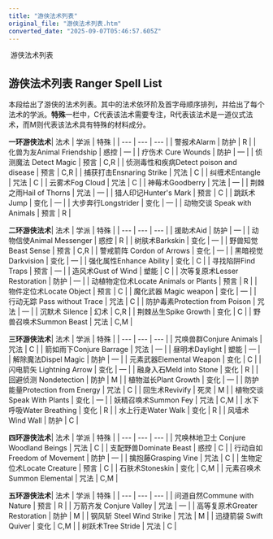 ```yaml
---
title: "游侠法术列表"
original_file: "游侠法术列表.htm"
converted_date: "2025-09-07T05:46:57.605Z"
---
```


﻿ 游侠法术列表  

## 游侠法术列表 Ranger Spell List

本段给出了游侠的法术列表。其中的法术依环阶及首字母顺序排列，并给出了每个法术的学派。**特殊**一栏中，C代表该法术需要专注，R代表该法术是一道仪式法术，而M则代表该法术具有特殊的材料成分。

**一环游侠法术**| 法术 | 学派 | 特殊 |
| --- | --- | --- |
| 警报术Alarm | 防护 | R |
| 化兽为友Animal Friendship | 惑控 | — |
| 疗伤术 Cure Wounds | 防护 | — |
| 侦测魔法 Detect Magic | 预言 | C,R |
| 侦测毒性和疾病Detect poison and disease | 预言 | C,R |
| 捕获打击Ensnaring Strike | 咒法 | C |
| 纠缠术Entangle | 咒法 | C |
| 云雾术Fog Cloud | 咒法 | C |
| 神莓术Goodberry | 咒法 | — |
| 荆棘之雨Hail of Thorns | 咒法 | — |
| 猎人印记Hunter's Mark | 预言 | C |
| 跳跃术Jump | 变化 | — |
| 大步奔行Longstrider | 变化 | — |
| 动物交谈 Speak with Animals | 预言 | R |

**二环游侠法术**| 法术 | 学派 | 特殊 |
| --- | --- | --- |
| 援助术Aid | 防护 | — |
| 动物信使Animal Messenger | 惑控 | R |
| 树肤术Barkskin | 变化 | — |
| 野兽知觉Beast Sense | 预言 | C,R |
| 警戒箭阵 Cordon of Arrows | 变化 | — |
| 黑暗视觉Darkvision | 变化 | — |
| 强化属性Enhance Ability | 变化 | C |
| 寻找陷阱Find Traps | 预言 | — |
| 造风术Gust of Wind | 塑能 | C |
| 次等复原术Lesser Restoration | 防护 | — |
| 动植物定位术Locate Animals or Plants | 预言 | R |
| 物件定位术Locate Object | 预言 | C |
| 魔化武器 Magic weapon | 变化 | — |
| 行动无踪 Pass without Trace | 咒法 | C |
| 防护毒素Protection from Poison | 咒法 | — |
| 沉默术 Silence | 幻术 | C,R |
| 荆棘丛生Spike Growth | 变化 | C |
| 野兽召唤术Summon Beast | 咒法 | C,M |

**三环游侠法术**| 法术 | 学派 | 特殊 |
| --- | --- | --- |
| 咒唤兽群Conjure Animals | 咒法 | C |
| 箭如雨下Conjure Barrage | 咒法 | — |
| 昼明术Daylight | 塑能 | — |
| 解除魔法Dispel Magic | 防护 | — |
| 元素武器Elemental Weapon | 变化 | C |
| 闪电箭矢 Lightning Arrow | 变化 | — |
| 融身入石Meld into Stone | 变化 | R |
| 回避侦测 Nondetection | 防护 | M |
| 植物滋长Plant Growth | 变化 | — |
| 防护能量Protection from Energy | 咒法 | C |
| 回生术Revivify | 死灵 | M |
| 植物交谈Speak With Plants | 变化 | — |
| 妖精召唤术Summon Fey | 咒法 | C,M |
| 水下呼吸Water Breathing | 变化 | R |
| 水上行走Water Walk | 变化 | R |
| 风墙术Wind Wall | 防护 | C |

**四环游侠法术**| 法术 | 学派 | 特殊 |
| --- | --- | --- |
| 咒唤林地卫士 Conjure Woodland Beings | 咒法 | C |
| 支配野兽Dominate Beast | 惑控 | C |
| 行动自如Freedom of Movement | 防护 | — |
| 擒抱藤Grasping Vine | 咒法 | C |
| 生物定位术Locate Creature | 预言 | C |
| 石肤术Stoneskin | 变化 | C,M |
| 元素召唤术Summon Elemental | 咒法 | C,M |

**五环游侠法术**| 法术 | 学派 | 特殊 |
| --- | --- | --- |
| 问道自然Commune with Nature | 预言 | R |
| 万箭齐发 Conjure Valley | 咒法 | — |
| 高等复原术Greater Restoration | 防护 | M |
| 钢风斩 Steel Wind Strike | 咒法 | M |
| 迅捷箭袋 Swift Quiver | 变化 | C,M |
| 树跃术Tree Stride | 咒法 | C |
